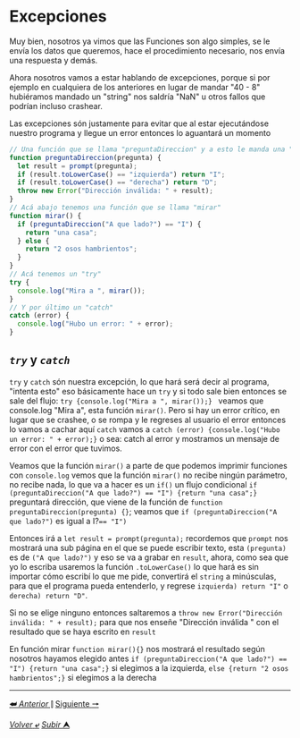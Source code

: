 # Excepciones

Muy bien, nosotros ya vimos que las Funciones son algo simples, se le envía los datos que queremos, hace el procedimiento necesario, nos envía una respuesta y demás.

Ahora nosotros vamos a estar hablando de excepciones, porque si por ejemplo en cualquiera de los anteriores en lugar de mandar "40 - 8" hubiéramos mandado un "string" nos saldría "NaN" u otros fallos que podrían incluso crashear.

Las excepciones són justamente para evitar que al estar ejecutándose nuestro programa y llegue un error entonces lo aguantará un momento

~~~js
// Una función que se llama "preguntaDireccion" y a esto le manda una "pregunta"
function preguntaDireccion(pregunta) {
  let result = prompt(pregunta);
  if (result.toLowerCase() == "izquierda") return "I";
  if (result.toLowerCase() == "derecha") return "D";
  throw new Error("Dirección inválida: " + result);
}
// Acá abajo tenemos una función que se llama "mirar"
function mirar() {
  if (preguntaDireccion("A que lado?") == "I") {
    return "una casa";
  } else {
    return "2 osos hambrientos";
  }
}
// Acá tenemos un "try"
try {
  console.log("Mira a ", mirar());
} 
// Y por último un "catch"
catch (error) {
  console.log("Hubo un error: " + error);
}
~~~

## ***``try``*** y ***`catch`***

`try` y `catch` són nuestra excepción, lo que hará será decir al programa, "intenta esto" eso básicamente hace un `try` y si todo sale bien entonces se sale del flujo: `try {console.log("Mira a ", mirar());} ` veamos que console.log "Mira a", esta función `mirar()`. Pero si hay un error crítico, en lugar que se crashee, o se rompa y le regreses al usuario el error entonces lo vamos a cachar aquí `catch` vamos a `catch (error) {console.log("Hubo un error: " + error);}` o sea: catch al error y mostramos un mensaje de error con el error que tuvimos.

Veamos que la función `mirar()` a parte de que podemos imprimir funciones con `console.log` vemos que la función `mirar()` no recibe ningún parámetro, no recibe nada, lo que va a hacer es un `if()` un flujo condicional `if (preguntaDireccion("A que lado?") == "I") {return "una casa";}` preguntará dirección, que viene de la función de `function preguntaDireccion(pregunta) {}`; veamos que `if (preguntaDireccion("A que lado?")` es igual a I?`== "I")`

Entonces irá a `let result = prompt(pregunta);` recordemos que `prompt` nos mostrará una sub página en el que se puede escribir texto, esta `(pregunta)` es de ``("A que lado?")`` y eso se va a grabar en `result`, ahora, como sea que yo lo escriba usaremos la función `.toLowerCase()` lo que hará es sin importar cómo escribí lo que me pide, convertirá el ``string`` a minúsculas, para que el programa pueda entenderlo, y regrese `izquierda) return "I"` o `derecha) return "D"`.

Si no se elige ninguno entonces saltaremos a `throw new Error("Dirección inválida: " + result);` para que nos enseñe "Dirección inválida " con el resultado que se haya escrito en `result`

En función mirar `function mirar(){}` nos mostrará el resultado según nosotros hayamos elegido antes `if (preguntaDireccion("A que lado?") == "I") {return "una casa";}` si elegimos a la izquierda, `else {return "2 osos hambrientos";}` si elegimos a la derecha


---

[**&#11176;** *Anterior* &#11007;](/JavaScript/TeoriaJSMedio/005_funcionesConString.md "Funciones utilizando `strings`") 
[Siguiente **&#129042;**](/JavaScript/TeoriaJSMedio/003 "")

[*Volver* **&ldca;**](/JavaScript/TeoriaJSMedio/README.md "Regresar a título") 
[*Subir* **&#11165;**](# "Ir al título")
